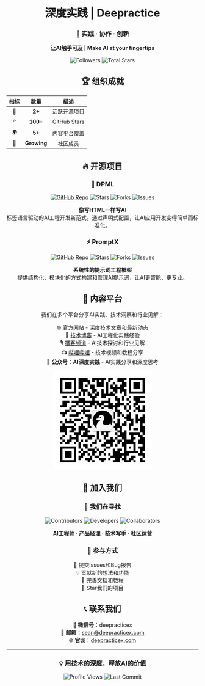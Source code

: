 <div align="center">

# 深度实践 | Deepractice

### 🎯 **实践 · 协作 · 创新**

**让AI触手可及 | Make AI at your fingertips**

![Followers](https://img.shields.io/github/followers/Deepractice?style=flat&color=blue)
![Total Stars](https://img.shields.io/github/stars/Deepractice?style=flat&color=yellow)

</div>

<div align="center">

## 🏆 组织成就

| 指标 | 数量 | 描述 |
|:---:|:---:|:---:|
| 🚀 | **2+** | 活跃开源项目 |
| ⭐ | **100+** | GitHub Stars |
| 🌍 | **5+** | 内容平台覆盖 |
| 👥 | **Growing** | 社区成员 |

</div>

<div align="center">

## 🔥 开源项目

### 🚀 DPML
[![GitHub Repo](https://img.shields.io/badge/DPML-Repo-181717?style=flat&logo=github)](https://github.com/Deepractice/dpml) 
![Stars](https://img.shields.io/github/stars/Deepractice/dpml?style=flat&color=FFD700&logo=star)
![Forks](https://img.shields.io/github/forks/Deepractice/dpml?style=flat&color=32CD32&logo=git-branch)
![Issues](https://img.shields.io/github/issues/Deepractice/dpml?style=flat&color=red)

**像写HTML一样写AI**  
标签语言驱动的AI工程开发新范式。通过声明式配置，让AI应用开发变得简单而标准化。

### ⚡ PromptX
[![GitHub Repo](https://img.shields.io/badge/PromptX-Repo-181717?style=flat&logo=github)](https://github.com/Deepractice/PromptX)
![Stars](https://img.shields.io/github/stars/Deepractice/PromptX?style=flat&color=FFD700&logo=star)
![Forks](https://img.shields.io/github/forks/Deepractice/PromptX?style=flat&color=32CD32&logo=git-branch)
![Issues](https://img.shields.io/github/issues/Deepractice/PromptX?style=flat&color=red)

**系统性的提示词工程框架**  
提供结构化、模块化的方式构建和管理AI提示词，让AI更智能、更专业。

</div>

<div align="center">

## 📢 内容平台

我们在多个平台分享AI实践、技术洞察和行业见解：

🌐 [官方网站](https://www.deepracticex.com) - 深度技术文章和最新动态  
📝 [技术博客](https://www.deepracticex.com/blog.html) - AI工程化实践经验  
🎙️ [播客频道](https://www.xiaoyuzhoufm.com/podcast/67bc12b63347fd01f19109ab) - AI技术探讨和行业见解  
📺 [哔哩哔哩](https://space.bilibili.com/277448879) - 技术视频和教程分享  
📱 **公众号：AI深度实践** - AI实践分享和深度思考

<div align="center">

![WeChat QR](../assets/wechat-qrcode.png)

</div>

<div align="center">

## 🤝 加入我们

### 🎯 我们在寻找

![Contributors](https://img.shields.io/badge/贡献者-Welcome-success?style=flat&logo=heart)
![Developers](https://img.shields.io/badge/开发者-Wanted-blue?style=flat&logo=code)
![Collaborators](https://img.shields.io/badge/合作伙伴-Invited-purple?style=flat&logo=handshake)

**AI工程师** · **产品经理** · **技术写手** · **社区运营**

### 🔧 参与方式

🐛 提交Issues和Bug报告  
💡 贡献新的想法和功能  
📝 完善文档和教程  
🌟 Star我们的项目

</div>

<div align="center">

## 📞 联系我们

📱 **微信号**：deepracticex  
📧 **邮箱**：[sean@deepracticex.com](mailto:sean@deepracticex.com)  
🌐 **官网**：[deepracticex.com](https://www.deepracticex.com)

</div>

---

<div align="center">

### 💡 **用技术的深度，释放AI的价值**

![Profile Views](https://komarev.com/ghpvc/?username=Deepractice&color=blueviolet&style=flat)
![Last Commit](https://img.shields.io/github/last-commit/Deepractice/dpml?style=flat&color=green)

</div> 